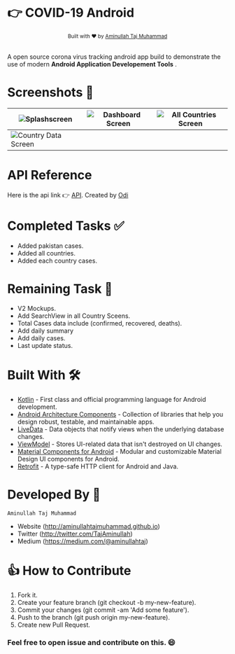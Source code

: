 # :point_right: COVID-19 Android

<div align="center">
  <sub>Built with ❤︎ by
  <a href="https:www.aminullah.me">Aminullah Taj Muhammad</a> 
</div>
<br/>

A open source corona virus tracking android app build to demonstrate the use of modern **Android Application Developement Tools** .

# Screenshots :movie_camera:
|![Splashscreen](screenshots/img.png)|![Dashboard Screen](screenshots/img-1.png)|![All Countries Screen](screenshots/img-2.png)| 
|---|---|---|
|![Country Data Screen](acreenshots/img-3.png)


# API Reference
Here is the api link :point_right: [API](https://github.com/mathdroid/covid-19-api). Created by [Odi](https://github.com/mathdroid)

# Completed Tasks :white_check_mark:
- Added pakistan cases.
- Added all countries.
- Added each country cases.

# Remaining Task :memo:
- V2 Mockups.
- Add SearchView in all Country Sceens.
- Total Cases data include (confirmed, recovered, deaths).
- Add daily summary
- Add daily cases.
- Last update status.


# Built With 🛠
- [Kotlin](https://kotlinlang.org/) - First class and official programming language for Android development.
- [Android Architecture Components](https://developer.android.com/topic/libraries/architecture) - Collection of libraries that help you design robust, testable, and maintainable apps.
- [LiveData](https://developer.android.com/topic/libraries/architecture/livedata) - Data objects that notify views when the underlying database changes.
- [ViewModel](https://developer.android.com/topic/libraries/architecture/viewmodel) - Stores UI-related data that isn't destroyed on UI changes. 
- [Material Components for Android](https://github.com/material-components/material-components-android) - Modular and customizable Material Design UI components for Android.
- [Retrofit](https://square.github.io/retrofit/) - A type-safe HTTP client for Android and Java.

# Developed By 👨

```
Aminullah Taj Muhammad
```
- Website (http://aminullahtajmuhammad.github.io)
- Twitter (http://twitter.com/TajAminullah)
- Medium (https://medium.com/@aminullahtaj)

# 👍 How to Contribute
1. Fork it.
2. Create your feature branch (git checkout -b my-new-feature).
3. Commit your changes (git commit -am 'Add some feature').
4. Push to the branch (git push origin my-new-feature).
5. Create new Pull Request.

### Feel free to open issue and contribute on this. :smile:
